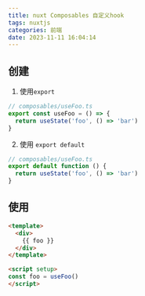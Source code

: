 ```yaml
---
title: nuxt Composables 自定义hook
tags: nuxtjs
categories: 前端
date: 2023-11-11 16:04:14
---
```

<meta name="referrer" content="no-referrer"/>

## 创建

1. 使用`export`

```ts
// composables/useFoo.ts 
export const useFoo = () => {
  return useState('foo', () => 'bar')
}
```

2. 使用 `export default`

```js
// composables/useFoo.ts 
export default function () {
  return useState('foo', () => 'bar')
}
```



## 使用

```html
<template>
  <div>
    {{ foo }}
  </div>
</template>

<script setup>
const foo = useFoo()
</script>
```

